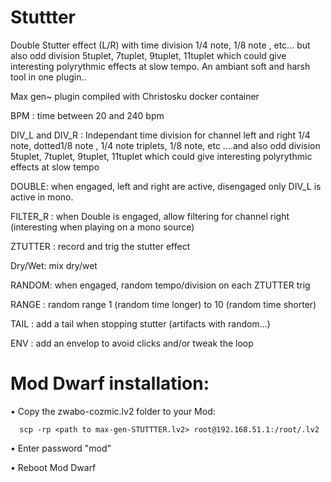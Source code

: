 # Stuttter
Double Stutter effect (L/R) with time division 1/4 note, 1/8 note , etc...
but also odd division 5tuplet, 7tuplet, 9tuplet, 11tuplet which could give interesting polyrythmic effects at slow tempo. An ambiant soft and harsh tool in one plugin..


Max gen~ plugin compiled with Christosku docker container

BPM : time between 20 and 240 bpm

DIV_L  and  DIV_R : Independant time division for channel left and right  1/4 note, dotted1/8 note , 1/4 note triplets, 1/8 note, etc ….and also odd division 5tuplet, 7tuplet, 9tuplet, 11tuplet which could give interesting polyrythmic effects at slow tempo

DOUBLE: when engaged, left and right are active, disengaged only DIV_L is active in mono.

FILTER_R :  when Double is engaged, allow filtering for channel right (interesting when playing on a mono source)

ZTUTTER :  record and trig the stutter effect

Dry/Wet:  mix dry/wet

RANDOM: when engaged, random tempo/division on each ZTUTTER trig

RANGE : random range 1 (random time longer) to 10 (random time shorter)

TAIL : add a tail when stopping stutter (artifacts with random…)

ENV : add an envelop to avoid clicks and/or tweak the loop



# Mod Dwarf installation:

• Copy the zwabo-cozmic.lv2 folder to your Mod:
```
  scp -rp <path to max-gen-STUTTTER.lv2> root@192.168.51.1:/root/.lv2
  ```
  
• Enter password "mod"

• Reboot Mod Dwarf
